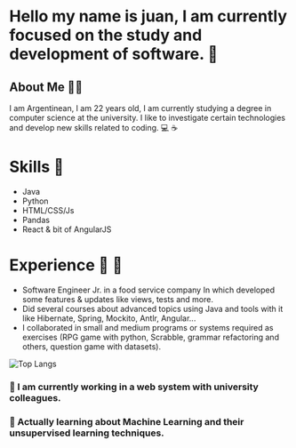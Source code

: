 # Hello my name is juan, I am currently focused on the study and development of software. 👋

## About Me  🌌👾
I am Argentinean, I am 22 years old, 
I am currently studying a degree in computer science at the university.
I like to investigate certain technologies and develop new skills related to coding. 💻 ☕

# Skills 🧰 

- Java
- Python
- HTML/CSS/Js
- Pandas 
- React & bit of AngularJS

# Experience :ninja: 🌟

- Software Engineer Jr. in a food service company
 In which developed some features & updates like views, tests and more.
- Did several courses about advanced topics using Java and tools with it like Hibernate, Spring, Mockito, Antlr, Angular...
- I collaborated in small and medium programs or systems required as exercises
 (RPG game with python, Scrabble, grammar refactoring and others, question game with datasets).  

![Top Langs](https://github-readme-stats.vercel.app/api/top-langs/?username=JJuanvolpe&hide_progress=true)
<!--
**JJuanVolpe/JJUANVOLPE** is a ✨ _special_ ✨ repository because its `README.md` (this file) appears on your GitHub profile.

Here are some ideas to get you started:

- 👯 I’m looking to collaborate on ...
- 🤔 I’m looking for help with ...
- 💬 Ask me about ...
- 📫 How to reach me: ...
- 😄 Pronouns: ...
- ⚡ Fun fact: ...
-->


### 🔭 I am currently working in a web system with university colleagues.

### 🌱 Actually learning about Machine Learning and their unsupervised learning techniques.
